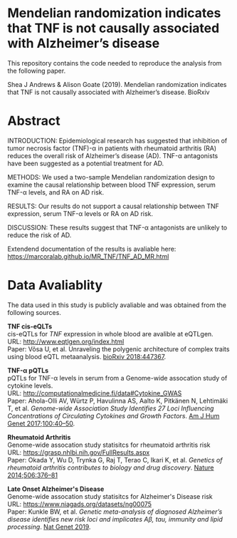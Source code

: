 # Mendelian randomization indicates that TNF is not causally associated with Alzheimer’s disease

This repository contains the code needed to reproduce the analysis from the following paper.

Shea J Andrews & Alison Goate (2019). Mendelian randomization indicates that TNF is not causally associated with Alzheimer’s disease. BioRxiv

# Abstract

INTRODUCTION: Epidemiological research has suggested that inhibition of tumor necrosis factor (TNF)-α in patients with rheumatoid arthritis (RA) reduces the overall risk of Alzheimer’s disease (AD). TNF-α antagonists have been suggested as a potential treatment for AD.

METHODS: We used a two-sample Mendelian randomization design to examine the causal relationship between blood TNF expression, serum TNF-α levels, and RA on AD risk.

RESULTS: Our results do not support a causal relationship between TNF expression, serum TNF-α levels or RA on AD risk.

DISCUSSION: These results suggest that TNF-α antagonists are unlikely to reduce the risk of AD.

Extendend documentation of the results is avaliable here: <br>
https://marcoralab.github.io/MR_TNF/TNF_AD_MR.html

# Data Avaliablity

The data used in this study is publicly avaliable and was obtained from the following sources.

**TNF cis-eQLTs** <br>
cis-eQTLs for *TNF* expression in whole blood are avalible at eQTLgen. <br>
URL: http://www.eqtlgen.org/index.html <br>
Paper: Võsa U, et al. Unraveling the polygenic architecture of complex traits using blood eQTL metaanalysis. [bioRxiv 2018:447367](https://www.biorxiv.org/content/early/2018/10/19/447367).

**TNF-α pQTLs** <br>
pQTLs for TNF-α levels in serum from a Genome-wide assocation study of cytokine levels. <br>
URL: http://computationalmedicine.fi/data#Cytokine_GWAS <br>
Paper: Ahola-Olli AV, Würtz P, Havulinna AS, Aalto K, Pitkänen N, Lehtimäki T, et al. *Genome-wide Association Study Identifies 27 Loci Influencing Concentrations of Circulating Cytokines and Growth Factors*. [Am J Hum Genet 2017;100:40–50](https://doi.org/10.1016/j.ajhg.2016.11.007).


**Rheumatoid Arthritis** <br>
Genome-wide assocation study statisitcs for rheumatoid arthritis risk <br>
URL: https://grasp.nhlbi.nih.gov/FullResults.aspx <br>
Paper: Okada Y, Wu D, Trynka G, Raj T, Terao C, Ikari K, et al. *Genetics of rheumatoid arthritis contributes to biology and drug discovery*. [Nature 2014;506:376–81](https://doi.org/10.1038/nature12873)

**Late Onset Alzheimer's Disease** <br>
Genome-wide assocation study statisitcs for Alzheimer's Disease risk <br>
URL: https://www.niagads.org/datasets/ng00075 <br>
Paper: Kunkle BW, et al. *Genetic meta-analysis of diagnosed Alzheimer’s disease identifies new risk loci and implicates Aβ, tau, immunity and lipid processing*. [Nat Genet 2019](https://doi.org/10.1038/s41588-019-0358-2).
